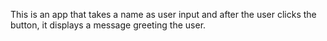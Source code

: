 This is an app that takes a name as user input and after the user clicks the button, it displays a message greeting the user.
